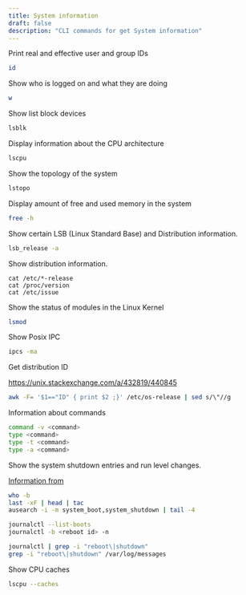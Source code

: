 ```yaml
---
title: System information
draft: false
description: "CLI commands for get System information"
---
```


Print real and effective user and group IDs

```bash
id
```

Show who is logged on and what they are doing

```bash
w
```

Show list block devices

```bash
lsblk
```

Display information about the CPU architecture

```bash
lscpu
```

Show the topology of the system

```bash
lstopo
```

Display amount of free and used memory in the system

```bash
free -h
```

Show certain LSB (Linux Standard Base) and Distribution information.

```bash
lsb_release -a
```

Show distribution information.

```basg
cat /etc/*-release
cat /proc/version
cat /etc/issue
```

Show the status of modules in the Linux Kernel

```bash
lsmod
```

Show Posix IPC

```bash
ipcs -ma
```

Get distribution ID

<https://unix.stackexchange.com/a/432819/440845>

```bash
awk -F= '$1=="ID" { print $2 ;}' /etc/os-release | sed s/\"//g
```

Information about commands

```bash
command -v <command>
type <command>
type -t <command>
type -a <command>
```

Show the system shutdown entries and run level changes.

[Information from](https://geekflare.com/check-linux-reboot-reason/)

```bash
who -b
last -xF | head | tac
ausearch -i -m system_boot,system_shutdown | tail -4
```

```bash
journalctl --list-boots
journalctl -b <reboot id> -n
```

```bash
journalctl | grep -i "reboot\|shutdown"
grep -i "reboot\|shutdown" /var/log/messages
```

Show CPU caches

```bash
lscpu --caches
```